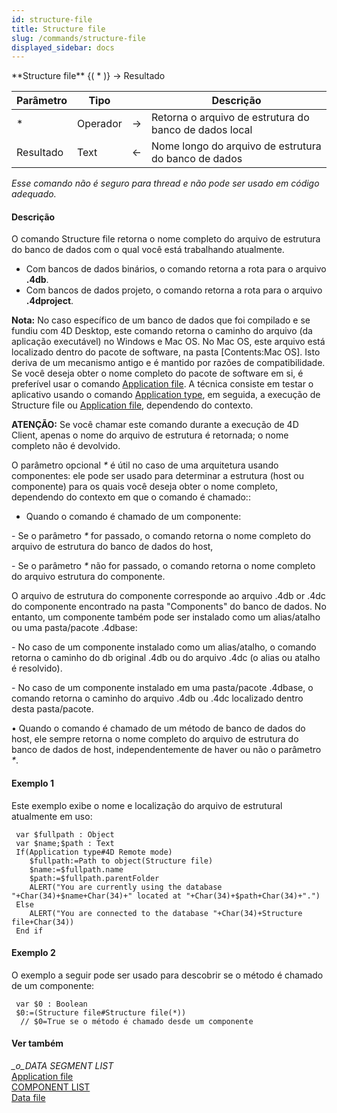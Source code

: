 ```yaml
---
id: structure-file
title: Structure file
slug: /commands/structure-file
displayed_sidebar: docs
---
```


<!--REF #_command_.Structure file.Syntax-->**Structure file** {( * )} -> Resultado<!-- END REF-->
<!--REF #_command_.Structure file.Params-->
| Parâmetro | Tipo |  | Descrição |
| --- | --- | --- | --- |
| * | Operador | &#8594;  | Retorna o arquivo de estrutura do banco de dados local |
| Resultado | Text | &#8592; | Nome longo do arquivo de estrutura do banco de dados |

<!-- END REF-->

*Esse comando não é seguro para thread e não pode ser usado em código adequado.*


#### Descrição 

<!--REF #_command_.Structure file.Summary-->O comando Structure file retorna o nome completo do arquivo de estrutura do banco de dados com o qual você está trabalhando atualmente.<!-- END REF-->

* Com bancos de dados binários, o comando retorna a rota para o arquivo **.4db**.
* Com bancos de dados projeto, o comando retorna a rota para o arquivo **.4dproject**.

**Nota:** No caso específico de um banco de dados que foi compilado e se fundiu com 4D Desktop, este comando retorna o caminho do arquivo (da aplicação executável) no Windows e Mac OS. No Mac OS, este arquivo está localizado dentro do pacote de software, na pasta \[Contents:Mac OS\]. Isto deriva de um mecanismo antigo e é mantido por razões de compatibilidade. Se você deseja obter o nome completo do pacote de software em si, é preferível usar o comando [Application file](application-file.md). A técnica consiste em testar o aplicativo usando o comando [Application type](application-type.md), em seguida, a execução de Structure file ou [Application file](application-file.md), dependendo do contexto.

**ATENÇÃO:** Se você chamar este comando durante a execução de 4D Client, apenas o nome do arquivo de estrutura é retornada; o nome completo não é devolvido.

O parâmetro opcional *\** é útil no caso de uma arquitetura usando componentes: ele pode ser usado para determinar a estrutura (host ou componente) para os quais você deseja obter o nome completo, dependendo do contexto em que o comando é chamado::

* Quando o comando é chamado de um componente:

 \- Se o parâmetro *\** for passado, o comando retorna o nome completo do arquivo de estrutura do banco de dados do host,  
  
 \- Se o parâmetro *\** não for passado, o comando retorna o nome completo do arquivo estrutura do componente.

O arquivo de estrutura do componente corresponde ao arquivo .4db or .4dc do componente encontrado na pasta "Components" do banco de dados. No entanto, um componente também pode ser instalado como um alias/atalho ou uma pasta/pacote .4dbase:   
  
 \- No caso de um componente instalado como um alias/atalho, o comando retorna o caminho do db original .4db ou do arquivo .4dc (o alias ou atalho é resolvido).

 \- No caso de um componente instalado em uma pasta/pacote .4dbase, o comando retorna o caminho do arquivo .4db ou .4dc localizado dentro desta pasta/pacote.  
  
• Quando o comando é chamado de um método de banco de dados do host, ele sempre retorna o nome completo do arquivo de estrutura do banco de dados de host, independentemente de haver ou não o parâmetro *\**.

#### Exemplo 1 

Este exemplo exibe o nome e localização do arquivo de estrutural atualmente em uso:

```4d
 var $fullpath : Object
 var $name;$path : Text
 If(Application type#4D Remote mode)
    $fullpath:=Path to object(Structure file)
    $name:=$fullpath.name
    $path:=$fullpath.parentFolder
    ALERT("You are currently using the database "+Char(34)+$name+Char(34)+" located at "+Char(34)+$path+Char(34)+".")
 Else
    ALERT("You are connected to the database "+Char(34)+Structure file+Char(34))
 End if
```

#### Exemplo 2 

O exemplo a seguir pode ser usado para descobrir se o método é chamado de um componente:

```4d
 var $0 : Boolean
 $0:=(Structure file#Structure file(*))
  // $0=True se o método é chamado desde um componente
```

#### Ver também 

*\_o\_DATA SEGMENT LIST*  
[Application file](application-file.md)  
[COMPONENT LIST](component-list.md)  
[Data file](data-file.md)  